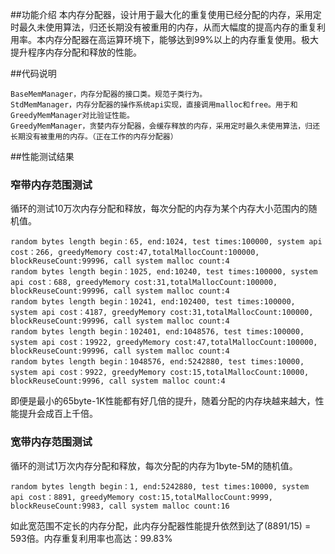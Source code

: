 ##功能介绍
本内存分配器，设计用于最大化的重复使用已经分配的内存，采用定时最久未使用算法，归还长期没有被重用的内存，从而大幅度的提高内存的重复利用率。本内存分配器在高运算环境下，能够达到99%以上的内存重复使用。极大提升程序内存分配和释放的性能。

##代码说明
``` text
BaseMemManager，内存分配器的接口类。规范子类行为。
StdMemManager，内存分配器的操作系统api实现，直接调用malloc和free。用于和GreedyMemManager对比验证性能。
GreedyMemManager，贪婪内存分配器，会缓存释放的内存，采用定时最久未使用算法，归还长期没有被重用的内存。（正在工作的内存分配器）
```

##性能测试结果
### 窄带内存范围测试
循环的测试10万次内存分配和释放，每次分配的内存为某个内存大小范围内的随机值。

``` text
random bytes length begin：65, end:1024, test times:100000, system api cost：266, greedyMemory cost:47,totalMallocCount:100000, blockReuseCount:99996, call system malloc count:4
random bytes length begin：1025, end:10240, test times:100000, system api cost：688, greedyMemory cost:31,totalMallocCount:100000, blockReuseCount:99996, call system malloc count:4
random bytes length begin：10241, end:102400, test times:100000, system api cost：4187, greedyMemory cost:31,totalMallocCount:100000, blockReuseCount:99996, call system malloc count:4
random bytes length begin：102401, end:1048576, test times:100000, system api cost：19922, greedyMemory cost:47,totalMallocCount:100000, blockReuseCount:99996, call system malloc count:4
random bytes length begin：1048576, end:5242880, test times:10000, system api cost：9922, greedyMemory cost:15,totalMallocCount:10000, blockReuseCount:9996, call system malloc count:4
```

即便是最小的65byte-1K性能都有好几倍的提升，随着分配的内存块越来越大，性能提升会成百上千倍。

### 宽带内存范围测试
循环的测试1万次内存分配和释放，每次分配的内存为1byte-5M的随机值。

``` text
random bytes length begin：1, end:5242880, test times:10000, system api cost：8891, greedyMemory cost:15,totalMallocCount:9999, blockReuseCount:9983, call system malloc count:16
```

如此宽范围不定长的内存分配，此内存分配器性能提升依然到达了(8891/15) = 593倍。内存重复利用率也高达：99.83%